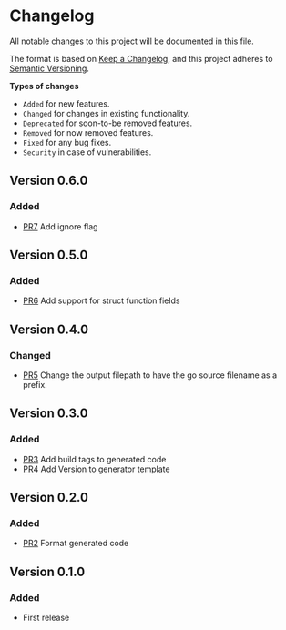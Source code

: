 # Changelog

All notable changes to this project will be documented in this file.

The format is based on [Keep a Changelog](https://keepachangelog.com/en/1.0.0/),
and this project adheres to [Semantic Versioning](https://semver.org/spec/v2.0.0.html).

**Types of changes**  
- `Added` for new features.
- `Changed` for changes in existing functionality.
- `Deprecated` for soon-to-be removed features.
- `Removed` for now removed features.
- `Fixed` for any bug fixes.
- `Security` in case of vulnerabilities.

## Version 0.6.0

### Added

- [PR7](https://github.com/paulvollmer/go-genbuilder/pull/7) Add ignore flag

## Version 0.5.0

### Added

- [PR6](https://github.com/paulvollmer/go-genbuilder/pull/6) Add support for struct function fields

## Version 0.4.0

### Changed

- [PR5](https://github.com/paulvollmer/go-genbuilder/pull/5) Change the output filepath to have the go source filename as a prefix.

## Version 0.3.0

### Added

- [PR3](https://github.com/paulvollmer/go-genbuilder/pull/3) Add build tags to generated code
- [PR4](https://github.com/paulvollmer/go-genbuilder/pull/4) Add Version to generator template

## Version 0.2.0

### Added

- [PR2](https://github.com/paulvollmer/go-genbuilder/pull/2) Format generated code

## Version 0.1.0

### Added

- First release
